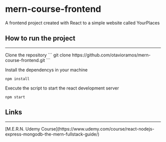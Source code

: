 # mern-course-frontend
A frontend project created with React to a simple website called YourPlaces

## How to run the project
<hr/>
Clone the repository
```
git clone https://github.com/otavioramos/mern-course-frontend.git
```

Install the dependencys in your machine
```
npm install
```

Execute the script to start the react development server
```
npm start
```
## Links
<hr/>
[M.E.R.N. Udemy Course](https://www.udemy.com/course/react-nodejs-express-mongodb-the-mern-fullstack-guide/)
